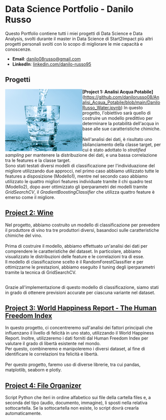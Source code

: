 # Data Science Portfolio - Danilo Russo
Questo Portfolio contiene tutti i miei progetti di Data Science e Data Analysis, svolti durante il master in Data Science di Start2Impact più altri progetti personali svolti con lo scopo di migliorare le mie capacità e conoscenze.

- **Email**: [danilo08russo@gmail.com](danilo08russo@gmail.com)
- **LinkedIn**: [linkedin.com/danilo-russo95](https://www.linkedin.com/in/danilo-russo95/)

## Progetti
<img align="left" width="250" height="200" src="Images/acquapotabile.jpg">**[Project 1: Analisi Acqua Potabile]**(https://github.com/danilorusso08/Analisi_Acqua_Potabile/blob/main/DaniloRusso_Water.ipynb)
In questo progetto, l'obiettivo sarà quello di costruire un modello predittivo per determinare la potabilità dell'acqua in base alle sue caratteristiche chimiche.<br><br>
Nell'analisi dei dati, è risultato uno sbilanciamento della classe target, per cui è stato adottato lo *stratified sampling* per mantenere la distribuzione dei dati, e una bassa correlazione tra le features e la classe target.<br>
Sono stati testati diversi modelli di classificazione per l'individuazione del migliore utilizzando due approcci, nel primo caso abbiamo utilizzato tutte le features a disposizione (Modello1), mentre nel secondo caso abbiamo utilizzato le quattro migliori features individuate tramite il chi quadro test (Modello2), dopo aver ottimizzato gli iperparametri dei modelli tramite *GridSearchCV*, il *GradientBoostingClassifier* che utilizza quattro feature è emerso come il migliore.<br>

## [Project 2: Wine](https://github.com/danilorusso08/Wine/blob/main/DaniloRussoMLP.ipynb)
Nel progetto, abbiamo costruito un modello di classificazione per prevedere il produttore di vino tra tre produttori diversi, basandoci sulle caratteristiche chimiche del vino.<br><br>
Prima di costruire il modello, abbiamo effettuato un'analisi dei dati per comprendere le caratteristiche del dataset. In particolare, abbiamo visualizzato le distribuzioni delle feature e le correlazioni tra di esse.<br>
Il modello di classificazione scelto è il RandomForestClassifier e per ottimizzarne le prestazioni, abbiamo eseguito il tuning degli iperparametri tramite la tecnica di GridSearchCV.<br><br>

Grazie all'implementazione di questo modello di classificazione, siamo stati in grado di ottenere previsioni accurate per ciascuna variante nel dataset.<br>

## [Project 3: World Happiness Report - The Human Freedom Index](https://github.com/danilorusso08/World_Happiness__Freedom/blob/main/DaniloRussoDataVis.ipynb)
In questo progetto, ci concentreremo sull'analisi dei fattori principali che influenzano il livello di felicità in uno stato, utilizzando il World Happiness Report. Inoltre, utilizzeremo i dati forniti dal Human Freedom Index per valutare il grado di libertà esistente nel mondo.<br>
Per questo, combineremo e manipoleremo i diversi dataset, al fine di identificare le correlazioni tra felicità e libertà.<br><br>
Per questo progetto, faremo uso di diverse librerie, tra cui pandas, matplotlib, seaborn e plotly.<br>

## [Project 4: File Organizer](https://github.com/danilorusso08/File_Organizer)
Script Python che iteri in ordine alfabetico sui file della cartella files e, a seconda del tipo (audio, documento, immagine), li sposti nella relativa sottocartella. Se la sottocartella non esiste, lo script dovrà crearla automaticamente.
